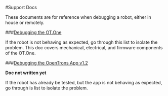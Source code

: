 #Support Docs

These documents are for reference when debugging a robot, either in house or remotely.

###[Debugging the OT.One](./debugging-ot-one.md)

If the robot is not behaving as expected, go through this list to isolate the problem. This doc covers mechanical, electrical, and firmware components of the OT.One.

###[Debugging the OpenTrons App v1.2](./debugging-ot-app-1.2.md)

**Doc not written yet**

If the robot has already be tested, but the app is not behaving as expected, go through is list to isolate the problem.
